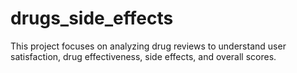 # drugs_side_effects
This project focuses on analyzing drug reviews to understand user satisfaction, drug effectiveness, side effects, and overall scores.
